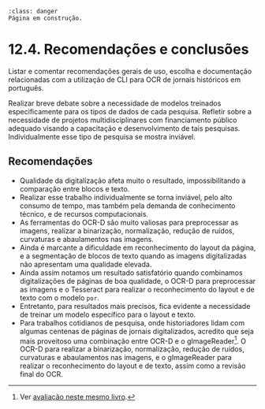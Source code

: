 ```{admonition} Atenção
:class: danger
Página em construção.
```

# 12.4. Recomendações e conclusões

Listar e comentar recomendações gerais de uso, escolha e documentação relacionadas com a utilização de CLI para OCR de jornais históricos em português.

Realizar breve debate sobre a necessidade de modelos treinados especificamente para os tipos de dados de cada pesquisa. Refletir sobre a necessidade de projetos multidisciplinares com financiamento público adequado visando a capacitação e desenvolvimento de tais pesquisas. Individualmente esse tipo de pesquisa se mostra inviável.

## Recomendações

- Qualidade da digitalização afeta muito o resultado, impossibilitando a comparação entre blocos e texto.
- Realizar esse trabalho individualmente se torna inviável, pelo alto consumo de tempo, mas também pela demanda de conhecimento técnico, e de recursos computacionais.
- As ferramentas do OCR-D são muito valiosas para preprocessar as imagens, realizar a binarização, normalização, redução de ruídos, curvaturas e abaulamentos nas imagens.
- Ainda é marcante a dificuldade em reconhecimento do layout da página, e a segmentação de blocos de texto quando as imagens digitalizadas não apresentam uma qualidade elevada.
- Ainda assim notamos um resultado satisfatório quando combinamos digitalizações de páginas de boa qualidade, o OCR-D para preprocessar as imagens e o Tesseract para realizar o reconhecimento do layout e de texto com o modelo `por`.
- Entretanto, para resultados mais precisos, fica evidente a necessidade de treinar um modelo específico para o layout e texto.
- Para trabalhos cotidianos de pesquisa, onde historiadores lidam com algumas centenas de páginas de jornais digitalizados, acredito que seja mais proveitoso uma combinação entre OCR-D e o gImageReader[^gimagereader]. O OCR-D para realizar a binarização, normalização, redução de ruídos, curvaturas e abaulamentos nas imagens, e o gImageReader para realizar o reconhecimento do layout e de texto, assim como a revisão final do OCR.
  
[^gimagereader]: Ver [avaliação neste mesmo livro](../../part4/capitulo13/sec131.ipynb).